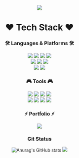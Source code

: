 <div align="center">
	<img src="https://capsule-render.vercel.app/api?type=waving&color=b520bd&height=200&section=header&text=Welcome%20to%20Juyeon's%20Github🤓&fontSize=50&animation=fadeIn&fontAlignY=40" />
	<h1/>❤ Tech Stack ❤</h1>
	<h3/>🛠 Languages & Platforms 🛠</h3>
	<img src="https://img.shields.io/badge/Java-007396?style=for-the-badge&logo=OpenJDK&logoColor=white"/> <img src="https://img.shields.io/badge/HTML5-E34F26?style=for-the-badge&logo=HTML5&logoColor=white"> <img src="https://img.shields.io/badge/CSS-1572B6?style=for-the-badge&logo=CSS3&logoColor=white"> <img src="https://img.shields.io/badge/JavaScript-F7DF1E?style=for-the-badge&logo=JavaScript&logoColor=white"><br>
	<img src="https://img.shields.io/badge/Spring Boot-6DB33F?style=for-the-badge&logo=Spring Boot&logoColor=white"> <img src="https://img.shields.io/badge/JPA-59666C?style=for-the-badge&logo=Spring&logoColor=white"> <img src="https://img.shields.io/badge/React-61DAFB?style=for-the-badge&logo=React&logoColor=white"><br>
	<img src="https://img.shields.io/badge/Oracle-F80000?style=for-the-badge&logo=Oracle&logoColor=white"> <img src="https://img.shields.io/badge/MySQL-4479A1?style=for-the-badge&logo=MySQL&logoColor=white">
	<h3/>🎮 Tools 🎮</h3>
	<img src="https://img.shields.io/badge/IntelliJ IDEA-000000?style=for-the-badge&logo=IntelliJ IDEA&logoColor=white"> <img src="https://img.shields.io/badge/Eclipse IDE-2C2255?style=for-the-badge&logo=Eclipse IDE&logoColor=white"> <img src="https://img.shields.io/badge/Visual Studio Code-007ACC?style=for-the-badge&logo=Visual Studio Code&logoColor=white"> <img src="https://img.shields.io/badge/Bootstrap-7952B3?style=for-the-badge&logo=Bootstrap&logoColor=white"><br>
	<img src="https://img.shields.io/badge/Firebase-FFCA28?style=for-the-badge&logo=Firebase&logoColor=white"> <img src="https://img.shields.io/badge/Amazon AWS-000000?style=for-the-badge&logo=Amazon AWS&logoColor=white"> <img src="https://img.shields.io/badge/Notion-232F3E?style=for-the-badge&logo=Notion&logoColor=white"> <img src="https://img.shields.io/badge/Apache Tomcat-F8DC75?style=for-the-badge&logo=Apache Tomcat&logoColor=white"> 
	<h3/>⚡ Portfolio ⚡</h3>
	<a href="https://www.notion.so/902422ffb31b43d3a854eadef61c72e6">
		<img src="https://img.shields.io/badge/👉🏻Check%20Portfolio👈🏻-00008a?style=for-the-badge&logo=Notion&logoColor=white" />
	</a>
	<h3/> Git Status </h3>

![Anurag's GitHub stats](https://github-readme-stats.vercel.app/api?username=zoo6335&show_icons=true&theme=radical)
<img src="https://capsule-render.vercel.app/api?type=waving&color=b520bd&height=150&section=footer&text=Thank%20you%20for%20visiting!&fontSize=50&animation=fadeIn&fontAlignY=75" />
</div>
